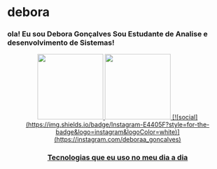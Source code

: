# debora
### ola! Eu sou Debora Gonçalves Sou Estudante de Analise e desenvolvimento de Sistemas!
<div align="center">
  <a href="https://github.com/debisgoncalves">
    <img height="150em" src="https://github-readme-stats.vercel.app/api?username=debisgoncalves&count_private=true&include_all_commits=true&show_icons=true&theme=dracula&hide_border=false&show_owner=true"/>
    <img height="150em" src="https://github-readme-stats.vercel.app/api/top-langs/?username=debisgoncalves&theme=dracula&hide_border=false&&layout=compact"/>
[![social](https://img.shields.io/badge/Instagram-E4405F?style=for-the-badge&logo=instagram&logoColor=white)](https://instagram.com/deboraa_goncalves)

### Tecnologias que eu uso no meu dia a dia 
